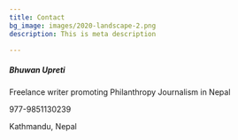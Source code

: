 ```yaml
---
title: Contact
bg_image: images/2020-landscape-2.png
description: This is meta description

---
```

##### **Bhuwan Upreti**

Freelance writer promoting Philanthropy Journalism in Nepal

977-9851130239

Kathmandu, Nepal